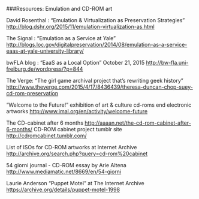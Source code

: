 ###Resources: Emulation and CD-ROM art

David Rosenthal :  “Emulation & Virtualization as Preservation Strategies” http://blog.dshr.org/2015/11/emulation-virtualization-as.html

The Signal : “Emulation as a Service at Yale”  http://blogs.loc.gov/digitalpreservation/2014/08/emulation-as-a-service-eaas-at-yale-university-library/

bwFLA blog : “EaaS as a Local Option” October 21, 2015 http://bw-fla.uni-freiburg.de/wordpress/?p=844

The Verge: “The girl game archival project that’s rewriting geek history” http://www.theverge.com/2015/4/17/8436439/theresa-duncan-chop-suey-cd-rom-preservation

“Welcome to the Future!” exhibition of art & culture cd-roms end electronic artworks http://www.imal.org/en/activity/welcome-future

The CD-cabinet after 6 months http://aaaan.net/the-cd-rom-cabinet-after-6-months/
CD-ROM cabinet project tumblr site http://cdromcabinet.tumblr.com/

List of ISOs for CD-ROM artworks at Internet Archive  http://archive.org/search.php?query=cd-rom%20cabinet

54 giorni journal - CD-ROM essay by Arie Altena http://www.mediamatic.net/8669/en/54-giorni

Laurie Anderson  “Puppet Motel” at The Internet Archive
https://archive.org/details/puppet-motel-1998

